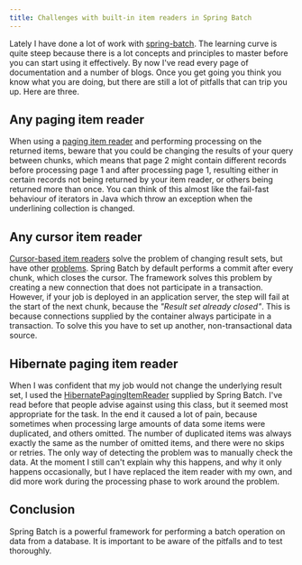 ```yaml
---
title: Challenges with built-in item readers in Spring Batch
---
```


Lately I have done a lot of work with [spring-batch](http://projects.spring.io/spring-batch/). The learning curve is quite steep because there is a lot concepts and principles to master before you can start using it effectively. By now I've read every page of documentation and a number of blogs. Once you get going you think you know what you are doing, but there are still a lot of pitfalls that can trip you up. Here are three.

<!--more-->

Any paging item reader
-------------

When using a [paging item reader](http://docs.spring.io/spring-batch/trunk/reference/html/readersAndWriters.html#pagingItemReaders) and performing processing on the returned items, beware that you could be changing the results of your query between chunks, which means that page 2 might contain different records before processing page 1 and after processing page 1, resulting either in certain records not being returned by your item reader, or others being returned more than once. You can think of this almost like the fail-fast behaviour of iterators in Java which throw an exception when the underlining collection is changed.

Any cursor item reader
-------------

[Cursor-based item readers](http://docs.spring.io/spring-batch/trunk/reference/html/readersAndWriters.html#cursorBasedItemReaders) solve the problem of changing result sets, but have other [problems](http://stackoverflow.com/q/33043411/297331). Spring Batch by default performs a commit after every chunk, which closes the cursor. The framework solves this problem by creating a new connection that does not participate in a transaction. However, if your job is deployed in an application server, the step will fail at the start of the next chunk, because the *"Result set already closed"*. This is because connections supplied by the container always participate in a transaction. To solve this you have to set up another, non-transactional data source.

Hibernate paging item reader
-------------

When I was confident that my job would not change the underlying result set, I used the [HibernatePagingItemReader](http://docs.spring.io/spring-batch/apidocs/org/springframework/batch/item/database/HibernatePagingItemReader.html) supplied by Spring Batch. I've read before that people advise against using this class, but it seemed most appropriate for the task. In the end it caused a lot of pain, because sometimes when processing large amounts of data some items were duplicated, and others omitted. The number of duplicated items was always exactly the same as the number of omitted items, and there were no skips or retries. The only way of detecting the problem was to manually check the data. At the moment I still can't explain why this happens, and why it only happens occasionally, but I have replaced the item reader with my own, and did more work during the processing phase to work around the problem.

Conclusion
-------------

Spring Batch is a powerful framework for performing a batch operation on data from a database. It is important to be aware of the pitfalls and to test thoroughly.
